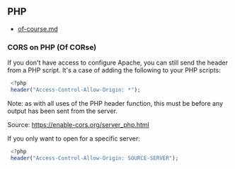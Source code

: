 ## PHP 

- [of-course.md](of-course.md)
<!-- [of-course](of-course) will download the file -->


### CORS on PHP (Of CORse)

If you don't have access to configure Apache, you can still send the header from a PHP script. It's a case of adding the following to your PHP scripts:
```php
 <?php
 header("Access-Control-Allow-Origin: *");
```
Note: as with all uses of the PHP header function, this must be before any output has been sent from the server.

Source: https://enable-cors.org/server_php.html

If you only want to open for a specific server:
```php
 <?php
 header("Access-Control-Allow-Origin: SOURCE-SERVER");
```

